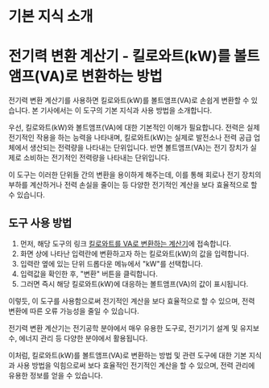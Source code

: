 기본 지식 소개
========

전기력 변환 계산기 - 킬로와트(kW)를 볼트앰프(VA)로 변환하는 방법
========================================

전기력 변환 계산기를 사용하면 킬로와트(kW)를 볼트앰프(VA)로 손쉽게 변환할 수 있습니다. 본 기사에서는 이 도구의 기본 지식과 사용 방법을 소개합니다.

우선, 킬로와트(kW)와 볼트앰프(VA)에 대한 기본적인 이해가 필요합니다. 전력은 실제 전기적인 작용을 하는 능력을 나타내며, 킬로와트(kW)는 실제로 발전소나 전력 공급 업체에서 생산되는 전력량을 나타내는 단위입니다. 반면 볼트앰프(VA)는 전기 장치가 실제로 소비하는 전기적인 전력량을 나타내는 단위입니다.

이 도구는 이러한 단위들 간의 변환을 용이하게 해주는데, 이를 통해 회로나 전기 장치의 부하를 계산하거나 전력 손실을 줄이는 등 다양한 전기적인 계산을 보다 효율적으로 할 수 있습니다.

도구 사용 방법
--------

1. 먼저, 해당 도구의 링크 [킬로와트를 VA로 변환하는 계산기](https://www.onlinecalculatorsfree.com/ko/tools/kilowatts-to-va-calculator.html)에 접속합니다.
2. 화면 상에 나타난 입력란에 변환하고자 하는 킬로와트(kW)의 값을 입력합니다.
3. 입력란 옆에 있는 단위 드롭다운 메뉴에서 "kW"를 선택합니다.
4. 입력값을 확인한 후, "변환" 버튼을 클릭합니다.
5. 그러면 즉시 해당 킬로와트(kW)에 대응하는 볼트앰프(VA)의 값이 표시됩니다.

이렇듯, 이 도구를 사용함으로써 전기적인 계산을 보다 효율적으로 할 수 있으며, 전력 변환에 따른 오류 가능성을 줄일 수 있습니다.

전기력 변환 계산기는 전기공학 분야에서 매우 유용한 도구로, 전기기기 설계 및 유지보수, 에너지 관리 등 다양한 분야에서 활용됩니다.

이처럼, 킬로와트(kW)를 볼트앰프(VA)로 변환하는 방법 및 관련 도구에 대한 기본 지식과 사용 방법을 익힘으로써 보다 효율적인 전기적인 계산을 할 수 있으며, 전력 관리에 유용한 정보를 얻을 수 있습니다.